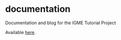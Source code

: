 # documentation
Documentation and blog for the IGME Tutorial Project 

Available [here](igme-rit.github.io/documentation).
